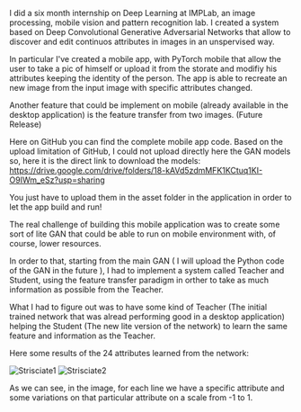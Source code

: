 I did a six month internship on Deep Learning at IMPLab, an image processing, mobile vision and pattern recognition lab. I created a system based on Deep Convolutional Generative Adversarial Networks that allow to discover and edit continuos attributes in images in an unspervised way. 

In particular I've created a mobile app, with PyTorch mobile that allow the user to take a pic of himself or upload it from the storate and modifiy his attributes keeping the identity of the person. The app is able to recreate an new image from the input image with specific attributes changed.

Another feature that could be implement on mobile (already available in the desktop application) is the feature transfer from two images. (Future Release)

Here on GitHub you can find the complete mobile app code. Based on the upload limitation of GitHub, I could not upload directly here the GAN models so, here it is the direct link to download the models: https://drive.google.com/drive/folders/18-kAVd5zdmMFK1KCtuq1KI-O9IWm_eSz?usp=sharing

You just have to upload them in the asset folder in the application in order to let the app build and run!  

The real challenge of building this mobile application was to create some sort of lite GAN that could be able to run on mobile environment with, of course, lower resources.

In order to that, starting from the main GAN ( I will upload the Python code of the GAN in the future ), I had to implement a system called Teacher and Student, using the feature transfer paradigm in orther to take as much information as possible from the Teacher.

What I had to figure out was to have some kind of Teacher (The initial trained network that was alread performing good in a desktop application) helping the Student (The new lite version of the network) to learn the same feature and information as the Teacher.

Here some results of the 24 attributes learned from the network:


![Strisciate1](https://user-images.githubusercontent.com/104820500/167724962-d354cf93-b262-47bb-b875-a8fda3939804.png)
![Strisciate2](https://user-images.githubusercontent.com/104820500/167724972-e9de2416-2a08-487a-ba62-8e600a788629.png)


As we can see, in the image, for each line we have a specific attribute and some variations on that particular attribute on a scale from -1 to 1.
